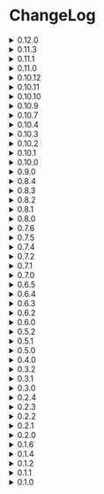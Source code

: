 # ChangeLog
<details>
  <summary>0.12.0</summary>
  
  - Added 3 new vanilla events
  - (Good) MoreExits: Spawns more entrances and exits into the facility
  - (Good) EarlyShip: Ship arrives earlier than usual
  - (Bad) LateShip: Ship arrives later than usual

  - Added 4 new mooded events (ToilHeads, EmergencyDice and LCGoldScrapMod)
  - (VeryGood) CityOfGold: Uses only LCGoldScrapMod scrap table
  - (Good) Dice: Spawns only dice
  - (Very Bad) BadDice: Only spawns bad dice
  - (Very Bad) Toilhead: Spawns toilheads

  - Alot of numbers ahead
  - Added arrows to the UI so you can more easily scrol.
  - Added 3 new scaling options, scaleByDaysPassed, scaleByScrapInShip and scaleByMoonGrade.
  - Mod will now use a difficulty value to scale things, this go from 0 => 100, old scaling was 0 => 60 from days passed.
  
  - scaleByDaysPassed will add 1 difficulty per day
  - scaleByScrapInShip will add 1 difficulty per 400 scrap value in ship
  - scaleByMoonGrade will add (D => -8), (C => -8), (B => -4), (A => +5), (S => +10), (S+ => +15), (S++ => +20), (S+++ => +30), (Other => +10) difficulty

  - Updated eventType rarity scales
  - VeryBad (Difficulty:0 => 0) to (Difficulty:100 => 40)
  - Bad (Difficulty:0 => 50) to (Difficulty:100 => 10)
  - Neutral (Difficulty:0 => 15) to (Difficulty:30 => 10)
  - Good (Difficulty:0 => 23) to (Difficulty:30 => 15)
  - VeryGood (Difficulty:0 => 2) to (Difficulty:100 => 12)
  - Remove (Difficulty:0 => 15) to (Difficulty:30 => 10)

  - Updated weatherMultipliers
  - Removed factorySizeMultiplier
  - Rainy (x1.05, x1.00)
  - Foggy (x1.15, x1.10)
  - Flooded (x1.25, x1.15)
  - Stormy (x1.35, x1.20)
  - Eclipsed (x1.35, x1.20)

  - Some other stuff i forgot about
</details>
<details>
  <summary>0.11.3</summary>
  
  - UI event descriptions and chat event descriptions should now match.
  - Arachnophobia event should no longer spawn anti coilheads
  - Bees event should now appear

  - Added terminal commands which only host can use, to display all commands type 'mhelp' into the terminal.
  - MHELP => Provides help information for commands.
  - MEVENT => Forces a mEvent to occur for next day.
  - MCLEAR => Clears the forced event list.
  - MEVENTS => Displays all events.
  - MPAY => Adds or subtracts credits.
  - MENEMIES => Displays all enemies.
  - MITEMS => Displays all items.

</details>
<details>
  <summary>0.11.1</summary>
  
  - Landmine event will now properly spawn landmines instead of turrets...

</details>
<details>
  <summary>0.11.0</summary>

  - v50 update
  - Added 9 new vanilla events

  - (VeryGood) SafeOutside: Prevents spawning outside and related events
  - (Bad) Butlers: Spawns butlers
  - (Bad) SpikeTraps: Spawns spike traps
  - (Bad) FlowerSnake: Spawns flower snakes
  - (VeryBad) Worms: Spawns worms outside and inside and comes with alot of snare fleas
  - (VeryBad) OldBirds: Spawns Oldbirds inside and outside and comes with landmines and outside landmines
  - (RemoveEnemy) NoOldbirds: Prevents oldbirds from spawning and related events
  - (RemoveEnemy) NoButlers: Prevents butlers from spawning and related events
  - (RemoveEnemy) NoSpikeTraps: Prevents spike traps from spawning and related events

  - Added 21 modded events (Will only appear if related mods are downloaded) ()
  - Current supported mods are Lethalthings, Diversity, Scopophobia, HerobrineMod, SirenHead, RollingGiant, TheFiend, Lockers, TheGiantSpecimens, Football, Mimics and Peepers
  - Dm me on the lethal modding discord in the brutal company minus thread if there is any other you want to add

  - (Bad) Roomba: Spawns boombas inside and sometimes outside
  - (Bad) TeleporterTraps: Spawns teleporter traps inside
  - (Bad) Mimics: Increased spawn rates of mimics
  - (Bad) Peepers: Spawns peepers outside and inside
  - (Bad) Shrimp: Spawns shrimps inside
  - (Bad) Rollinggiants: Spawns rolling giants
  - (Bad) ImmortalSnail: Spawns the immortal snail
  - (Bad) Lockers: Spawns lockers inside
  - (Bad) Football: Spawns football
  - (VeryBad) TheFiend: Spawns the fiend
  - (Verybad) Herobrine: Spawns herobrine
  - (Verybad) Sirenhead: Spawns sirenheads
  - (VeryBad) Walkers: Spawns walkers
  - (VeryBad) ShyGuy: Spawns shyguys
  - (VeryBad) GiantShowdown: Spawns redwoodgiants and giants outside
  - (RemoveEnemy) NoLockers: Prevents the lockers from spawning 
  - (RemoveEnemy) NoImmortalSnail: Prevents the immmortal snail from spawning
  - (RemoveEnemy) NoFiend: Prevents the fiend from spawning
  - (RemoveEnemy) NoShyGuy: Prevents Shyguy from spawning
  - (RemoveEnemy) NoPeepers: Prevents peepers from spawning
  - (RemoveEnemy) NoMimics: Prevents mimics from appearing

  - Events descriptions will vary, nearly every event will have atleast 3 descriptions or more, some 2
  - Event count will now scale (2 => day:0, 3 => day:25, 4 => day:50)
  - There is now a no scale option in the config
  - You can now change which enemies spawns for events(And all inside and outside spawns)
  - You can now modify scrap transmuation events
  - Yippeee is now compatible with kamikazie bugs, kamikazie bugs will now say yippeeeee
  - Updated some events
  - Removed scrap and enemies weights config
  - Added 'all' and 'allall' config options which will allow spawning of all enemies on all moons, these will make the game harder
  - Made some slight event changes
  - Reduced default density values on tree related events
  - And other stuff i forgor about

</details>
<details>
  <summary>0.10.12</summary>
  
  - AllWeather event will no longer spawn with 20 instances of stormy(Oops)
  - AllWeather will come with x1.6 scrapValue and x1.3 scrapAmount
  - Bombardment from warzone will no longer hit the ship
  - Buffed BigBonus default values
  - Updated rng for object spawning
  
</details>
<details>
  <summary>0.10.11</summary>
  
  - Added 1 new event:
  - (VeryBad) AllWeather: Will spawn Eclipsed, Stormy, Flooded and Raining weather.
  - Added config options for 'eventsToSpawnWith' and 'eventsToRemove' for every event.
  - Added globalScrapValueMultiplier and globalScrapAmountMultipliers scales, both set to (1, 0, 1, 1) by default
  - Added additiveInsideSpawnChance and additiveOutsidespawnChance scales, both set to (0, 0, 0, 0) by default
  - Added some outsideSpawnChance to certain events.
  
</details>
<details>
  <summary>0.10.10</summary>
  
  - Spawn chance will no longer multiply negative values in key frames, Tldr; Higher spawn chance will now mean earlier spawns.
  - Other stuff
  
</details>
<details>
  <summary>0.10.9</summary>
  
  - Nut slayer is now immortal by default and slightly more dangerous.
  - Nut slayer event will now come with thumpers, spiders and masked events. And will also increase spawn rates and spawn cap.
  - Black friday values should now be synced to all clients(Small oversight)
  - Moved DDay event to warzone(Removed DDay event but now it will only appear in warzone and hell).
  - Added 2 new events(Nothing interesting):
  - (Bad) Masked: Spawns Masked enemies
  - (Good) FullAccess: Every door will be unlocked and opened, prevents facility ghost.
  
</details>
<details>
  <summary>0.10.7</summary>
  
  - Added config option to show event's after ship leaves.
  - Updated how UI key works
  - Added back DDay, if it dosen't work i will cut my own dick off.
  
</details>
<details>
  <summary>0.10.4</summary>

  - DDay persisting should be fixed
  - Lowered default Siren volume

</details>
<details>
  <summary>0.10.3</summary>

  - Added 2 new events
  - (Bad) DDay: I like this one
  - (VeryGood) BlackFriday: Every item in the shop will go on sale

  - Reality shift will now grab the shifted object forcibly.
  - WarZone will now come with DDay
  - Hell will now come with WarZone
  - Turned eventType Weights to scales
  - Very bad will now scale (day:0 => 10 to day:60 => 30)
  - Bad will now scale (day:0 => 40 to day:60 => 20)
  - Other eventTypes wont scale by default

  - Minus will now spawn outside Objects 8 per frame instead of being all in one frame.
  - Fixed terminal codes for objects spawned by Minus.

</details>
<details>
  <summary>0.10.2</summary>

  - Forgor to multiply transmuted scrap values.

</details>
<details>
  <summary>0.10.1</summary>

  - Changed how the mod handles scrapAmount and scrapValue multipliers for comptability reasons.
  - Reality Shift will now work on outside spawned scrap.
  - Bounty should no longer be claimed multiplie times on a single enemy.
  - Fixed some default scales for events.
  - Shipment fee's should now be working

</details>
<details>
  <summary>0.10.0</summary>

  - Changed spawn rate multiplier default:(day:0 => x1.0 to day:60 => x2.0)
  - Added spawn cap multiplier default:(day0 => x1.0, day:60 => x2.0)
  - Set insideEnemyPowerCountScaling and outsideEnemyPowerCountScaling to 0, 0, 0, 0 by default
    
  - Added 4 new events(1 is reworked but it's pratically new):
    
  - (Bad)Kamikazie Bugs: Spawns kamikazie bugs inside
  - (Bad)Reality Warp: Attempting to pick up any spawned scrap will transform it into something else, something a turret or landmine.
  - (Bad)FacilityGhost(Used to be DoorGlitch): Will now open/close big doors and normal doors, will flicker lights,
     will mess with breaker and can rarely lock/unlock doors. The ghost will sometimes go crazy and cause alot of things to happen.
  - (VeryBad)Hell: Great reward, but at what cost.
    
  - Update default values for events
  - Updated some eventNames and descriptions
  - Fixed some things
  - Changed assetBundle names to be less generic so it wont cause an IO_Exception with certain mods.

</details>
<details>
  <summary>0.9.0</summary>

  - Redid all the scaling for all events (Mostly nerfed sizably) (Sizable nerf to insideTurrets and insideLandmines also)
  - Added minCap and maxCap to scales.
  - Added new difficulty scalings.
  - Added spawn rate multiplier scale default:(Scales from day:0 => x0.8 to day:60 => x2.5)
  - Added hp bonus scale default:(Scales from day:0 => +0hp to day:60 => +5hp)
  - Added maxInsideEnemyPower scale default:(Scales from day:0 => +0 to day:60 => +60)
  - Added maxOutsideEnemyPower scale default:(Scales from day:0 => +0 to day:60 => +30)
  - Changed extra event chance to weights => (40, 40, 15, 5) is equivalent to (+0, +1, +2, +3) events...
  - TLDR: should be much easier at start but will now scale harder than it used to (In theory).
  - Upated Icon
  - Added 2 new events(Not interesting):
  - (Good)Fragile Enemies: Decreased enemy hp.
  - (Bad)Strong Enemies: Increased enemy hp.
  - Fixed weather effects disapearring when entering/exiting facility.
  - GrabbableLandmines will now longer be steppable on after ship leave(Stepping is enabled again on LoadNewLevel)
  - Added a 250 spawn cap to outsideLandmines and outsideTurrets so it should no longer lag the game when spawning on a big map, and added a 1000 cap to other object.
  - Generating and binding enemy + scrap configs should now be thread-safe (I hope).
  - Next patches will be new unique events.
</details>
<details>
  <summary>0.8.4</summary>
  
  - Changed how scrap is handled in this mod, should no longer cause compatibility issues.
  - Event default amount is now set 2 to but.
  - There is now a default chance of 50% to add another event up to 4. (Can be configured)
  - There is now 10 temp custom monster events at the bottom of the events config. (Haven't tested these too much)
  - Made nutslayer much more harsh...
  - Added config options for nutslayer, slayer shotgun, grabbable landmines and grabbable turrets.
</details>
<details>
  <summary>0.8.3</summary>
  
  - Added Quota config options
  - Added customizable config weights for all enemies and all scrap for all moons (Including modded ones)
  - Fixed items from this mod not saving
  - Shipment fee's should no longer happen on the company moon. Literally 
</details>
<details>
  <summary>0.8.2</summary>
  
  - Grabbable Landmines and Grabbable Turrets should no longer disapear.
  - Shipment fee's should no longer happen on the company moon.
</details>
<details>
  <summary>0.8.1</summary>
  
  - Game should no longer break when disabling all events of one type.
  - Fixed some things with grabbableLandmines(Still cant figure out why scan node is not working)
</details>
<details>
  <summary>0.8.0</summary>
  
  - Added 7 new events.
    
  - Raining: Turns the atmosphere to raining (withouth the puddles)
  - Gloomy: Turns atmopshere gloomy(foggy withouth the fog).
  - Heavy Rain: Triple rain
  - Shipment Fees: Any shipment on given planet will incur fees.
  - Grabbable Landmines: Some landmines on the map will turn into scrap. (Wont blow you up straight away)
  - Grabbable Turrets: Some turrets on the map will turn into scrap.
  - Nut slayer: Spawns the nutslayer inside the facility, kills everything... If killed drops shotgun with infinite ammo.

  - Updated antiCoilHead, no longer double audio.
  - Updated how transmuteScrapSmall and transmuteScrapBig scale scrapAmount.
  - Added Increment Global Multipliers config settings.

</details>
<details>
  <summary>0.7.6</summary>
  
  - Game wont outright break when loading any of the zingar moon mod's
  - AntiCoilHead is now a seperate enemy(audio is doubling yet to fix)
  - Reverted rm.mapSizeMultiplier to rm.currentLevel.factorySizeMultiplier
</details>
<details>
  <summary>0.7.5</summary>
  
  - Changed shitty code so game wont break
</details>
<details>
  <summary>0.7.4</summary>
  
  - Added config option to disabled terminal text
  - Fixed eventType weights not updating properly with disabled events.
  - Moved enemy spawn restoring to 'ShipLeave' instead of on scrapSpawn(I am monkey).
</details>
<details>
  <summary>0.7.2</summary>
  
  - Made horrible transpiler run last
  - Updated how paying works
  - Bounty pay amount is now configurable
</details>
<details>
  <summary>0.7.1</summary>
  
  - Horrible fix for scrap not being restored (Can't figure out which mod causes this)
</details>
<details>
  <summary>0.7.0</summary>
  
  - Restructered Code
  - Slighly lowered density values and made it more conisitent throughout maps
  - Added config option to change event amount
  - Added config option to show events in chat
  - Fixed some stuff
  - Buffed weather multipliers
  - Mod should now be much more stable with certain moon mods
</details>
<details>
  <summary>0.6.5</summary>

  - Made weight setting more clear.
  - Added option to disable an event in the config.
</details>
<details>
  <summary>0.6.4</summary>

  - Added extra config options for UI.
  - Fixed some things to deal with certain moon mods. Yet to implement a proper fix.
</details>
<details>
<summary>0.6.3</summary>

  - Atlas_Abyss v1.1.3 by Zingar fucks with this mod for whatever reason by removing a bunch of prefabs? i have yet to get to the bottom of this
  - Added some null checks
</details>
<details>
<summary>0.6.2</summary>
  
  - Fixed mod breaking with certain moon mods.
</details>
<details>
  <summary>0.6.0</summary>
  
  - Made a proper README.md and a seperate CHANGELOG.md file
  - Added a UI in the top right corner of the screen that will display event information
  - UI can be open and closed with 'k' or a set value in the config
  - Changed up the code a little
  - Buffed Scrap value and amount events
  - Tweaked some other values
  - Added some events
  - Fixed some stuff
</details>
<details>
  <summary>0.5.2</summary>
  
  - Fixed Anticoilhead event not working with late game upgrades
  - Added noLandmine and noTurret events
</details>
<details>
<summary>0.5.1</summary>
  
  - Reduced Density values overall
  - Made outside and inside enemy spawning more proper
  - ^^ Because of this hoarding bugs should no longer be squashed when outside
</details>
<details>
<summary>0.5.0</summary>
  
  - Changed scaling for all events
  - Scaling can now be changed in config
  - Outside turret, landmine and tree density should be roughly conistent throught the maps
  - Fixed some things
</details>
<details>
<summary>0.4.0</summary>
  
  - Added Outside turret and Outside landmine events
</details>
<details>
<summary>0.3.2</summary>
  
  - Terminal text should now be working properly with lethal expansion
</details>
<details>
<summary>0.3.1</summary>
  - Changed MinInclusive from 0.6 to 0.9
  - Randomize multipliers is now set to false by default
  - Terminal text dosent work well with 'lethal expansion'...
</details>
<details>
<summary>0.3.0</summary>
  
  - Implemented proper netcode for syncing
  - Implemented weather multipliers
  - Weather multipliers come with a bit of rng, can be disabled in config
  - Made code abit better and cleaner
  - More config options for events
  - Config settings for weather multipliers
  - AntiCoilHead event should now be properly fixed on multiplayer
</details>
<details>
<summary>0.2.4</summary>
  
  - Implemented a basic config to set weights
</details>
<details>
<summary>0.2.3</summary>
  
  - Added 6 new scrap related events
</details>
<details>
<summary>0.2.2</summary>
  
  - You wont be stuck on waiting when trying to go to company building
</details>
<details>
<summary>0.2.1</summary>
  
  - Hoarding bugs should no longer be depressed inside the facility
</details>
<details>
<summary>0.2.0</summary>
  
  - Restructered Code
  - factorySizeMultiplier, scrapAmountMultiplier and scrapValueMultiplier should now be synced on all clients.
  - AntiCoilhead event should now work properly on all clients
</details>
<details>
<summary>0.1.6</summary>
  
  - Multiplayer maps should be synced now(not on first round for whatever reason??)
</details>
<details>
<summary>0.1.4</summary>
  
  - Scrap multipliers now reset properly
</details>
<details>
<summary>0.1.2</summary>
  
  - Added AntiCoilHead Event
</details>
<details>
<summary>0.1.1</summary>
  
  - Tweaked some things
  - Added 8 new events
</details>
<details>
<summary>0.1.0</summary>
  
  - Initial Release
</details>
